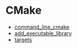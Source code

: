 # CMake
* [command_line_cmake](command_line_cmake.md)
* [add_executable_library](add_executable_library.md)
* [targets](targets.md)
